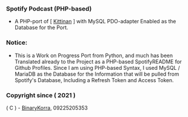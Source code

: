 ### Spotify Podcast (PHP-based)

* A PHP-port of [ [Kittinan](https://github.com/kittinan/spotify-github-profile) ] with MySQL PDO-adapter Enabled as the Database for the Port.

### Notice:
* This is a Work on Progress Port from Python, and much has been Translated already to the Project as a PHP-based SpotifyREADME for Github Profiles. Since I am using PHP-based Syntax, I used MySQL / MariaDB as the Database for the Information that will be pulled from Spotify's Database, Including a Refresh Token and Access Token.

### Copyright since ( 2021 )
( C ) - [BinaryKorra](https://github.com/binarykorra), 09225205353

